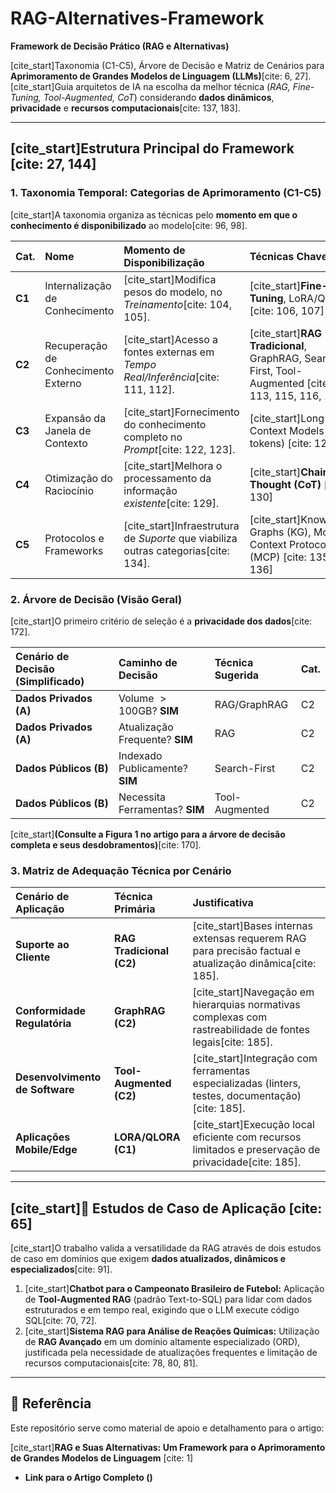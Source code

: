 # RAG-Alternatives-Framework 
**Framework de Decisão Prático (RAG e Alternativas)**

[cite_start]Taxonomia (C1-C5), Árvore de Decisão e Matriz de Cenários para **Aprimoramento de Grandes Modelos de Linguagem (LLMs)**[cite: 6, 27]. [cite_start]Guia arquitetos de IA na escolha da melhor técnica (*RAG, Fine-Tuning, Tool-Augmented, CoT*) considerando **dados dinâmicos**, **privacidade** e **recursos computacionais**[cite: 137, 183].

---

## [cite_start]Estrutura Principal do Framework [cite: 27, 144]

### 1. Taxonomia Temporal: Categorias de Aprimoramento (C1-C5)

[cite_start]A taxonomia organiza as técnicas pelo **momento em que o conhecimento é disponibilizado** ao modelo[cite: 96, 98].

| Cat. | Nome | Momento de Disponibilização | Técnicas Chave |
| :--- | :--- | :--- | :--- |
| **C1** | Internalização de Conhecimento | [cite_start]Modifica pesos do modelo, no *Treinamento*[cite: 104, 105]. | [cite_start]**Fine-Tuning**, LoRA/QLORA [cite: 106, 107] |
| **C2** | Recuperação de Conhecimento Externo | [cite_start]Acesso a fontes externas em *Tempo Real/Inferência*[cite: 111, 112]. | [cite_start]**RAG Tradicional**, GraphRAG, Search-First, Tool-Augmented [cite: 113, 115, 116, 117] |
| **C3** | Expansão da Janela de Contexto | [cite_start]Fornecimento do conhecimento completo no *Prompt*[cite: 122, 123]. | [cite_start]Long Context Models (>1M tokens) [cite: 123] |
| **C4** | Otimização do Raciocínio | [cite_start]Melhora o processamento da informação *existente*[cite: 129]. | [cite_start]**Chain-of-Thought (CoT)** [cite: 130] |
| **C5** | Protocolos e Frameworks | [cite_start]Infraestrutura de *Suporte* que viabiliza outras categorias[cite: 134]. | [cite_start]Knowledge Graphs (KG), Model Context Protocol (MCP) [cite: 135, 136] |

### 2. Árvore de Decisão (Visão Geral)

[cite_start]O primeiro critério de seleção é a **privacidade dos dados**[cite: 172].

| Cenário de Decisão (Simplificado) | Caminho de Decisão | Técnica Sugerida | Cat. |
| :--- | :--- | :--- | :--- |
| **Dados Privados (A)** | Volume $>100$GB? **SIM** | RAG/GraphRAG | C2 |
| **Dados Privados (A)** | Atualização Frequente? **SIM** | RAG | C2 |
| **Dados Públicos (B)** | Indexado Publicamente? **SIM** | Search-First | C2 |
| **Dados Públicos (B)** | Necessita Ferramentas? **SIM** | Tool-Augmented | C2 |

[cite_start]**(Consulte a Figura 1 no artigo para a árvore de decisão completa e seus desdobramentos)**[cite: 170].

### 3. Matriz de Adequação Técnica por Cenário

| Cenário de Aplicação | Técnica Primária | Justificativa |
| :--- | :--- | :--- |
| **Suporte ao Cliente** | **RAG Tradicional (C2)** | [cite_start]Bases internas extensas requerem RAG para precisão factual e atualização dinâmica[cite: 185]. |
| **Conformidade Regulatória** | **GraphRAG (C2)** | [cite_start]Navegação em hierarquias normativas complexas com rastreabilidade de fontes legais[cite: 185]. |
| **Desenvolvimento de Software** | **Tool-Augmented (C2)** | [cite_start]Integração com ferramentas especializadas (linters, testes, documentação)[cite: 185]. |
| **Aplicações Mobile/Edge** | **LORA/QLORA (C1)** | [cite_start]Execução local eficiente com recursos limitados e preservação de privacidade[cite: 185]. |

---

## [cite_start]🔬 Estudos de Caso de Aplicação [cite: 65]

[cite_start]O trabalho valida a versatilidade da RAG através de dois estudos de caso em domínios que exigem **dados atualizados, dinâmicos e especializados**[cite: 91].

1.  [cite_start]**Chatbot para o Campeonato Brasileiro de Futebol:** Aplicação de **Tool-Augmented RAG** (padrão Text-to-SQL) para lidar com dados estruturados e em tempo real, exigindo que o LLM execute código SQL[cite: 70, 72].
2.  [cite_start]**Sistema RAG para Análise de Reações Químicas:** Utilização de **RAG Avançado** em um domínio altamente especializado (ORD), justificada pela necessidade de atualizações frequentes e limitação de recursos computacionais[cite: 78, 80, 81].

---

## 🔗 Referência

Este repositório serve como material de apoio e detalhamento para o artigo:

[cite_start]**RAG e Suas Alternativas: Um Framework para o Aprimoramento de Grandes Modelos de Linguagem** [cite: 1]

* **Link para o Artigo Completo ()**
